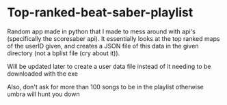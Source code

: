 # Top-ranked-beat-saber-playlist
Random app made in python that I made to mess around with api's (specifically the scoresaber api).
It essentially looks at the top ranked maps of the userID given, and creates a JSON file of this data in the given directory (not a bplist file (cry about it)).

Will be updated later to create a user data file instead of it needing to be downloaded with the exe

Also, don't ask for more than 100 songs to be in the playlist otherwise umbra will hunt you down
